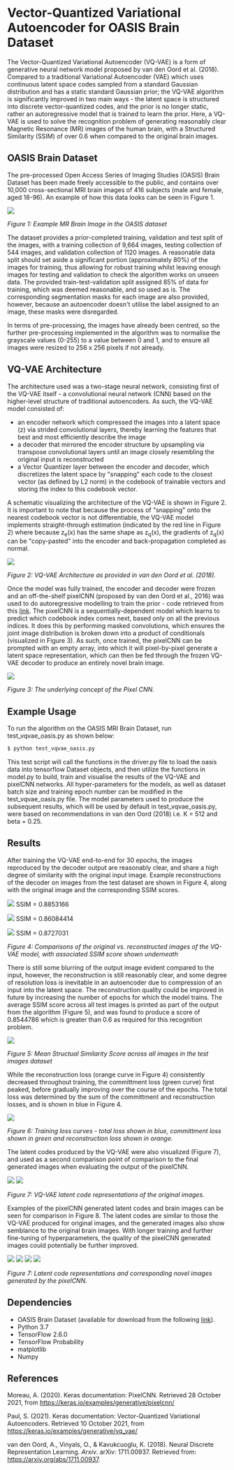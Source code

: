 # Vector-Quantized Variational Autoencoder for OASIS Brain Dataset

The Vector-Quantized Variational Autoencoder (VQ-VAE) is a form of generative neural network model proposed by van den Oord et al. (2018). Compared to a traditional Variational Autoencoder (VAE) which uses continuous latent space codes sampled from a standard Gaussian distribution and has a static standard Gaussian prior; the VQ-VAE algorithm is significantly improved in two main ways - the latent space is structured into discrete vector-quantized codes, and the prior is no longer static, rather an autoregressive model that is trained to learn the prior. Here, a VQ-VAE is used to solve the recognition problem of generating reasonably clear Magnetic Resonance (MR) images of the human brain, with a Structured Similarity (SSIM) of over 0.6 when compared to the original brain images.
	
## OASIS Brain Dataset

The pre-processed Open Access Series of Imaging Studies (OASIS) Brain Dataset has been made freely accessible to the public, and contains over 10,000 cross-sectional MRI brain images of 416 subjects (male and female, aged 18-96). An example of how this data looks can be seen in Figure 1.

![](./resources/example_oasis_data_image.png)

*Figure 1: Example MR Brain Image in the OASIS dataset*

The dataset provides a prior-completed training, validation and test split of the images, with a training collection of 9,664 images, testing collection of 544 images, and validation collection of 1120 images. A reasonable data split should set aside a significant portion (approximately 80%) of the images for training, thus allowing for robust training whilst leaving enough images for testing and validation to check the algorithm works on unseen data. The provided train-test-validation split assigned 85% of data for training, which was deemed reasonable, and so used as is. The corresponding segmentation masks for each image are also provided, however, because an autoencoder doesn't utilise the label assigned to an image, these masks were disregarded.

In terms of pre-processing, the images have already been centred, so the further pre-processing implemented in the algorithm was to normalise the grayscale values (0-255) to a value between 0 and 1, and to ensure all images were resized to 256 x 256 pixels if not already.
         
## VQ-VAE Architecture
The architecture used was a two-stage neural network, consisting first of the VQ-VAE itself - a convolutional neural network (CNN) based on the higher-level structure of traditional autoencoders. As such, the VQ-VAE model consisted of:
- an encoder network which compressed the images into a latent space (z) via strided convolutional layers, thereby learning the features that best and most efficiently describe the image
- a decoder that mirrored the encoder structure by upsampling via transpose convolutional layers until an image closely resembling the original input is reconstructed
- a Vector Quantizer layer between the encoder and decoder, which discretizes the latent space by "snapping" each code to the closest vector (as defined by L2 norm) in the codebook of trainable vectors and storing the index to this codebook vector. 

A schematic visualizing the architecture of the VQ-VAE is shown in Figure 2. It is important to note that because the process of "snapping" onto the nearest codebook vector is not differentiable, the VQ-VAE model implements straight-through estimation (indicated by the red line in Figure 2) where because z<sub>e</sub>(x) has the same shape as z<sub>q</sub>(x), the gradients of z<sub>q</sub>(x) can be "copy-pasted" into the encoder and back-propagation completed as normal.

![](./resources/VQ-VAE-Architecture.PNG)

*Figure 2: VQ-VAE Architecture as provided in van den Oord et al. (2018).*

Once the model was fully trained, the encoder and decoder were frozen and an off-the-shelf pixelCNN (proposed by van den Oord et al., 2016) was used to do autoregressive modelling to train the prior - code retrieved from this [link](https://keras.io/examples/generative/pixelcnn/). The pixelCNN is a sequentially-dependent model which learns to predict which codebook index comes next, based only on all the previous indices. It does this by performing masked convolutions, which ensures the joint image distribution is broken down into a product of conditionals (visualized in Figure 3). As such, once trained, the pixelCNN can be prompted  with an empty array, into which it will pixel-by-pixel generate a latent space representation, which can then be fed through the frozen VQ-VAE decoder to produce an entirely novel brain image.

![](./resources/pixel_cnn.png)

*Figure 3: The underlying concept of the Pixel CNN.*

## Example Usage
To run the algorithm on the OASIS MRI Brain Dataset, run test_vqvae_oasis.py as shown below:
```bash
$ python test_vqvae_oasis.py
```
This test script will call the functions in the driver.py file to load the oasis data into tensorflow Dataset objects, and then utilize the functions in model.py to build, train and visualise the results of the VQ-VAE and pixelCNN networks. All hyper-parameters for the models, as well as dataset batch size and training epoch number can be modified in the test_vqvae_oasis.py file. The model parameters used to produce the subsequent results, which will be used by default in test_vqvae_oasis.py, were based on recommendations in van den Oord (2018) i.e. K = 512 and beta = 0.25.

## Results
After training the VQ-VAE end-to-end for 30 epochs, the images reproduced by the decoder output are reasonably clear, and share a high degree of similarity with the original input image. Example reconstructions of the decoder on images from the test dataset are shown in Figure 4, along with the original image and the corresponding SSIM scores.

![](./resources/example_reconstruction_1.png)
SSIM = 0.8853166

![](./resources/example_reconstruction_2.png)
SSIM = 0.86084414

![](./resources/example_reconstruction_3.png)
SSIM = 0.8727031

*Figure 4: Comparisons of the original vs. reconstructed images of the VQ-VAE model, with associated SSIM score shown underneath*

There is still some blurring of the output image evident compared to the input, however, the reconstruction is still reasonably clear, and some degree of resolution loss is inevitable in an autoencoder due to compression of an input into the latent space. The reconstruction quality could be improved in future by increasing the number of epochs for which the model trains. The average SSIM score across all test images is printed as part of the output from the algorithm (Figure 5), and was found to produce a score of 0.8544786 which is greater than 0.6 as required for this recognition problem.

![](./resources/Average_Test_Dataset_SSIM.PNG)

*Figure 5: Mean Structual Similarity Score across all images in the test images dataset*

While the reconstruction loss (orange curve in Figure 4) consistently decreased throughout training, the committment loss (green curve) first peaked, before gradually improving over the course of the epochs. The total loss was determined by the sum of the committment and reconstruction losses, and is shown in blue in Figure 4. 

![](./resources/Loss_curve.PNG)

*Figure 6: Training loss curves - total loss shown in blue, committment loss shown in green and reconstruction loss shown in orange.*

The latent codes produced by the VQ-VAE were also visualized (Figure 7), and used as a second comparison point of comparison to the final generated images when evaluating the output of the pixelCNN.

![](./resources/example_latent_code_1.png)
![](./resources/example_latent_code_2.png)

*Figure 7: VQ-VAE latent code representations of the original images.*

Examples of the pixelCNN generated latent codes and brain images can be seen for comparison in Figure 8. The latent codes are similar to those the VQ-VAE produced for original images, and the generated images also show semblance to the original brain images. With longer training and further fine-tuning of hyperparameters, the quality of the pixelCNN generated images could potentially be further improved.

![](./resources/generated_code_and_image_1.png)
![](./resources/generated_code_and_image_2.png)
![](./resources/generated_code_and_image_3.png)
![](./resources/generated_code_and_image_4.png)

*Figure 7: Latent code representations and corresponding novel images generated by the pixelCNN.*

## Dependencies
- OASIS Brain Dataset (available for download from the following [link](https://cloudstor.aarnet.edu.au/plus/s/tByzSZzvvVh0hZA/download)).
- Python 3.7
- TensorFlow 2.6.0
- TensorFlow Probability
- matplotlib
- Numpy

## References

Moreau, A. (2020). Keras documentation: PixelCNN. Retrieved 28 October 2021, from https://keras.io/examples/generative/pixelcnn/

Paul, S. (2021). Keras documentation: Vector-Quantized Variational Autoencoders. Retrieved 10 October 2021, from https://keras.io/examples/generative/vq_vae/

van den Oord, A., Vinyals, O., & Kavukcuoglu, K. (2018). Neural Discrete Representation Learning. *Arxiv*. arXiv: 1711.00937. Retrieved from: https://arxiv.org/abs/1711.00937.

